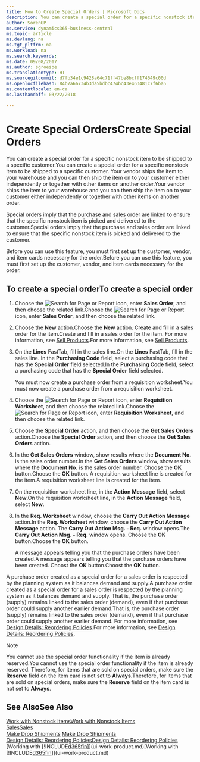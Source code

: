 ```yaml
---
title: How to Create Special Orders | Microsoft Docs
description: You can create a special order for a specific nonstock item to be shipped to a specific customer. Your vendor ships the item to your warehouse and you can then ship the item on to your customer either independently or together with other items on another order.
author: SorenGP
ms.service: dynamics365-business-central
ms.topic: article
ms.devlang: na
ms.tgt_pltfrm: na
ms.workload: na
ms.search.keywords: 
ms.date: 09/08/2017
ms.author: sgroespe
ms.translationtype: HT
ms.sourcegitcommit: d7fb34e1c9428a64c71ff47be8bcff174649c00d
ms.openlocfilehash: 84b7a66734b3da5bdbc474bc43e463481c7f6ba5
ms.contentlocale: en-ca
ms.lasthandoff: 03/22/2018

---
```

# <a name="create-special-orders"></a><span data-ttu-id="b6457-104">Create Special Orders</span><span class="sxs-lookup"><span data-stu-id="b6457-104">Create Special Orders</span></span>
<span data-ttu-id="b6457-105">You can create a special order for a specific nonstock item to be shipped to a specific customer.</span><span class="sxs-lookup"><span data-stu-id="b6457-105">You can create a special order for a specific nonstock item to be shipped to a specific customer.</span></span> <span data-ttu-id="b6457-106">Your vendor ships the item to your warehouse and you can then ship the item on to your customer either independently or together with other items on another order.</span><span class="sxs-lookup"><span data-stu-id="b6457-106">Your vendor ships the item to your warehouse and you can then ship the item on to your customer either independently or together with other items on another order.</span></span>  

<span data-ttu-id="b6457-107">Special orders imply that the purchase and sales order are linked to ensure that the specific nonstock item is picked and delivered to the customer.</span><span class="sxs-lookup"><span data-stu-id="b6457-107">Special orders imply that the purchase and sales order are linked to ensure that the specific nonstock item is picked and delivered to the customer.</span></span>  

<span data-ttu-id="b6457-108">Before you can use this feature, you must first set up the customer, vendor, and item cards necessary for the order.</span><span class="sxs-lookup"><span data-stu-id="b6457-108">Before you can use this feature, you must first set up the customer, vendor, and item cards necessary for the order.</span></span>  

## <a name="to-create-a-special-order"></a><span data-ttu-id="b6457-109">To create a special order</span><span class="sxs-lookup"><span data-stu-id="b6457-109">To create a special order</span></span>  
1.  <span data-ttu-id="b6457-110">Choose the ![Search for Page or Report](media/ui-search/search_small.png "Search for Page or Report icon") icon, enter **Sales Order**, and then choose the related link.</span><span class="sxs-lookup"><span data-stu-id="b6457-110">Choose the ![Search for Page or Report](media/ui-search/search_small.png "Search for Page or Report icon") icon, enter **Sales Order**, and then choose the related link.</span></span>  
2. <span data-ttu-id="b6457-111">Choose the **New** action.</span><span class="sxs-lookup"><span data-stu-id="b6457-111">Choose the **New** action.</span></span> <span data-ttu-id="b6457-112">Create and fill in a  sales order for the item.</span><span class="sxs-lookup"><span data-stu-id="b6457-112">Create and fill in a  sales order for the item.</span></span> <span data-ttu-id="b6457-113">For more information, see [Sell Products](sales-how-sell-products.md).</span><span class="sxs-lookup"><span data-stu-id="b6457-113">For more information, see [Sell Products](sales-how-sell-products.md).</span></span>
3.  <span data-ttu-id="b6457-114">On the **Lines** FastTab, fill in the sales line.</span><span class="sxs-lookup"><span data-stu-id="b6457-114">On the **Lines** FastTab, fill in the sales line.</span></span> <span data-ttu-id="b6457-115">In the **Purchasing Code** field, select a purchasing code that has the **Special Order** field selected.</span><span class="sxs-lookup"><span data-stu-id="b6457-115">In the **Purchasing Code** field, select a purchasing code that has the **Special Order** field selected.</span></span>

    <span data-ttu-id="b6457-116">You must now create a purchase order from a requisition worksheet.</span><span class="sxs-lookup"><span data-stu-id="b6457-116">You must now create a purchase order from a requisition worksheet.</span></span>  
4. <span data-ttu-id="b6457-117">Choose the ![Search for Page or Report](media/ui-search/search_small.png "Search for Page or Report icon") icon, enter **Requisition Worksheet**, and then choose the related link.</span><span class="sxs-lookup"><span data-stu-id="b6457-117">Choose the ![Search for Page or Report](media/ui-search/search_small.png "Search for Page or Report icon") icon, enter **Requisition Worksheet**, and then choose the related link.</span></span>  
5. <span data-ttu-id="b6457-118">Choose the **Special Order** action, and then choose the **Get Sales Orders** action.</span><span class="sxs-lookup"><span data-stu-id="b6457-118">Choose the **Special Order** action, and then choose the **Get Sales Orders** action.</span></span>  
6.  <span data-ttu-id="b6457-119">In the **Get Sales Orders** window, show results where the **Document No.** is the sales order number.</span><span class="sxs-lookup"><span data-stu-id="b6457-119">In the **Get Sales Orders** window, show results where the **Document No.** is the sales order number.</span></span> <span data-ttu-id="b6457-120">Choose the **OK** button.</span><span class="sxs-lookup"><span data-stu-id="b6457-120">Choose the **OK** button.</span></span> <span data-ttu-id="b6457-121">A requisition worksheet line is created for the item.</span><span class="sxs-lookup"><span data-stu-id="b6457-121">A requisition worksheet line is created for the item.</span></span>  
7.  <span data-ttu-id="b6457-122">On the requisition worksheet line, in the **Action Message** field, select **New**.</span><span class="sxs-lookup"><span data-stu-id="b6457-122">On the requisition worksheet line, in the **Action Message** field, select **New**.</span></span>  
8.  <span data-ttu-id="b6457-123">In the **Req. Worksheet** window, choose the **Carry Out Action Message** action.</span><span class="sxs-lookup"><span data-stu-id="b6457-123">In the **Req. Worksheet** window, choose the **Carry Out Action Message** action.</span></span> <span data-ttu-id="b6457-124">The **Carry Out Action Msg. - Req.** window opens.</span><span class="sxs-lookup"><span data-stu-id="b6457-124">The **Carry Out Action Msg. - Req.** window opens.</span></span> <span data-ttu-id="b6457-125">Choose the **OK** button.</span><span class="sxs-lookup"><span data-stu-id="b6457-125">Choose the **OK** button.</span></span>  

    <span data-ttu-id="b6457-126">A message appears telling you that the purchase orders have been created.</span><span class="sxs-lookup"><span data-stu-id="b6457-126">A message appears telling you that the purchase orders have been created.</span></span> <span data-ttu-id="b6457-127">Choost the **OK** button.</span><span class="sxs-lookup"><span data-stu-id="b6457-127">Choost the **OK** button.</span></span>  

<span data-ttu-id="b6457-128">A purchase order created as a special order for a sales order is respected by the planning system as it balances demand and supply.</span><span class="sxs-lookup"><span data-stu-id="b6457-128">A purchase order created as a special order for a sales order is respected by the planning system as it balances demand and supply.</span></span> <span data-ttu-id="b6457-129">That is, the purchase order (supply) remains linked to the sales order (demand), even if that purchase order could supply another earlier demand.</span><span class="sxs-lookup"><span data-stu-id="b6457-129">That is, the purchase order (supply) remains linked to the sales order (demand), even if that purchase order could supply another earlier demand.</span></span> <span data-ttu-id="b6457-130">For more information, see [Design Details: Reordering Policies](design-details-reservation-order-tracking-and-action-messaging.md).</span><span class="sxs-lookup"><span data-stu-id="b6457-130">For more information, see [Design Details: Reordering Policies](design-details-reservation-order-tracking-and-action-messaging.md).</span></span>  

> [!NOTE]  
>  <span data-ttu-id="b6457-131">You cannot use the special order functionality if the item is already reserved.</span><span class="sxs-lookup"><span data-stu-id="b6457-131">You cannot use the special order functionality if the item is already reserved.</span></span> <span data-ttu-id="b6457-132">Therefore, for items that are sold on special orders, make sure the **Reserve** field on the item card is not set to **Always**.</span><span class="sxs-lookup"><span data-stu-id="b6457-132">Therefore, for items that are sold on special orders, make sure the **Reserve** field on the item card is not set to **Always**.</span></span>  

## <a name="see-also"></a><span data-ttu-id="b6457-133">See Also</span><span class="sxs-lookup"><span data-stu-id="b6457-133">See Also</span></span>  
[<span data-ttu-id="b6457-134">Work with Nonstock Items</span><span class="sxs-lookup"><span data-stu-id="b6457-134">Work with Nonstock Items</span></span>](inventory-how-work-nonstock-items.md)  
[<span data-ttu-id="b6457-135">Sales</span><span class="sxs-lookup"><span data-stu-id="b6457-135">Sales</span></span>](sales-manage-sales.md)  
<span data-ttu-id="b6457-136">[Make Drop Shipments](sales-how-drop-shipment.md) </span><span class="sxs-lookup"><span data-stu-id="b6457-136">[Make Drop Shipments](sales-how-drop-shipment.md) </span></span>  
[<span data-ttu-id="b6457-137">Design Details: Reordering Policies</span><span class="sxs-lookup"><span data-stu-id="b6457-137">Design Details: Reordering Policies</span></span>](design-details-reservation-order-tracking-and-action-messaging.md)  
<span data-ttu-id="b6457-138">[Working with [!INCLUDE[d365fin](includes/d365fin_md.md)]](ui-work-product.md)</span><span class="sxs-lookup"><span data-stu-id="b6457-138">[Working with [!INCLUDE[d365fin](includes/d365fin_md.md)]](ui-work-product.md)</span></span>

